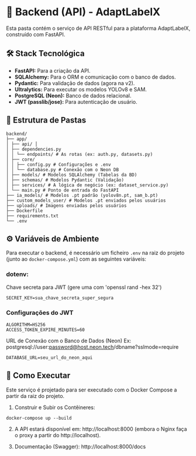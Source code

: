 # 🐍 Backend (API) - AdaptLabelX

Esta pasta contém o serviço de API RESTful para a plataforma AdaptLabelX, construído com FastAPI.

## 🛠️ Stack Tecnológica

* **FastAPI:** Para a criação da API.
* **SQLAlchemy:** Para o ORM e comunicação com o banco de dados.
* **Pydantic:** Para validação de dados (agora na v2).
* **Ultralytics:** Para executar os modelos YOLOv8 e SAM.
* **PostgreSQL (Neon):** Banco de dados relacional.
* **JWT (passlib/jose):** Para autenticação de usuário.

## 📂 Estrutura de Pastas
```
backend/ 
├── app/ 
│ ├── api/ │
│ ├── dependencies.py 
│ │ └── endpoints/ # As rotas (ex: auth.py, datasets.py) 
│ ├── core/ 
│ │ ├── config.py # Configurações e .env
│ │ └── database.py # Conexão com o Neon DB 
│ ├── models/ # Modelos SQLAlchemy (Tabelas da BD)
│ ├── schemas/ # Modelos Pydantic (Validação)
│ ├── services/ # A lógica de negócio (ex: dataset_service.py) 
│ └── main.py # Ponto de entrada do FastAPI
├── ia_models/ # Modelos .pt padrão (yolov8n.pt, sam_b.pt) 
├── custom_models_user/ # Modelos .pt enviados pelos usuários
├── uploads/ # Imagens enviadas pelos usuários
├── Dockerfile 
├── requirements.txt
└── .env
```
## ⚙️ Variáveis de Ambiente

Para executar o backend, é necessário um ficheiro `.env` na raiz do projeto (junto ao `docker-compose.yml`) com as seguintes variáveis:

### dotenv:
Chave secreta para JWT (gere uma com 'openssl rand -hex 32')
```
SECRET_KEY=sua_chave_secreta_super_segura
```

### Configurações do JWT
```
ALGORITHM=HS256
ACCESS_TOKEN_EXPIRE_MINUTES=60
```

URL de Conexão com o Banco de Dados (Neon)
Ex: postgresql://user:password@host.neon.tech/dbname?sslmode=require
```
DATABASE_URL=seu_url_do_neon_aqui
```

## 🚀 Como Executar
Este serviço é projetado para ser executado com o Docker Compose a partir da raiz do projeto.
1. Construir e Subir os Contêineres:
```
docker-compose up --build
```

2. A API estará disponível em: http://localhost:8000 (embora o Nginx faça o proxy a partir do http://localhost).

3. Documentação (Swagger): http://localhost:8000/docs